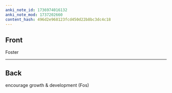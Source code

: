 ```yaml
---
anki_note_id: 1736974016132
anki_note_mod: 1737202660
content_hash: 496d2e968123fcd450d22b8bc3dc4c18
---
```


## Front

Foster

<hr/>

## Back

encourage growth & development (Fos)
